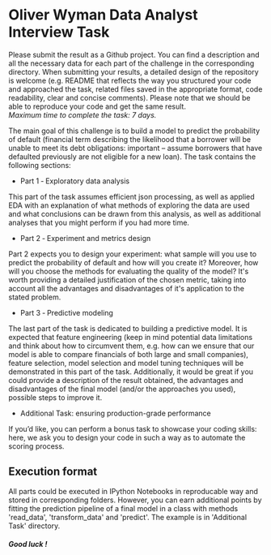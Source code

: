 # Oliver Wyman Data Analyst Interview Task
Please submit the result as a Github project. You can find a description and all the necessary data for each part of the challenge in the corresponding directory. When submitting your results, a detailed design of the repository is welcome (e.g. README that reflects the way you structured your code and approached the task, related files saved in the appropriate format, code readability, clear and concise comments). Please note that we should be able to reproduce your code and get the same result.  
*Maximum time to complete the task: 7 days.*

The main goal of this challenge is to build a model to predict the probability of default (financial term describing the likelihood that a borrower will be unable to meet its debt obligations: important – assume borrowers that have defaulted previously are not eligible for a new loan). The task contains the following sections:
* Part 1 ‐ Exploratory data analysis


This part of the task assumes efficient json processing, as well as applied EDA with an explanation of what methods of exploring the data are used and what conclusions can be drawn from this analysis, as well as additional analyses that you might perform if you had more time.


* Part 2 ‐ Experiment and metrics design


Part 2 expects you to design your experiment: what sample will you use to predict the probability of default and how will you create it? Moreover, how will you choose the methods for evaluating the quality of the model? It's worth providing a detailed justification of the chosen metric, taking into account all the advantages and disadvantages of it's application to the stated problem.


* Part 3 ‐ Predictive modeling


The last part of the task is dedicated to building a predictive model. It is expected that feature engineering (keep in mind potential data limitations and think about how to circumvent them, e.g. how can we ensure that our model is able to compare financials of both large and small companies), feature selection, model selection and model tuning techniques will be demonstrated in this part of the task. Additionally, it would be great if you could provide a description of the result obtained, the advantages and disadvantages of the final model (and/or the approaches you used), possible steps to improve it.


* Additional Task: ensuring production-grade performance

If you’d like, you can perform a bonus task to showcase your coding skills: here, we ask you to design your code in such a way as to automate the scoring process.



## Execution format
All parts could be executed in IPython Notebooks in reproducable way and stored in corresponding folders. However, you can earn additional points by fitting the prediction pipeline of a final model in a class with methods 'read_data', 'transform_data' and 'predict'. The example is in 'Additional Task' directory.

##### Good luck !

